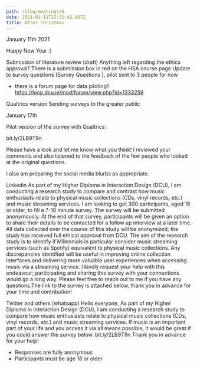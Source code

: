 ```yaml
---
path: /blog/meetings/6
date: 2021-01-11T22:31:42.607Z
title: After Christmas
---
```


January 11th 2021

Happy New Year :)

Submission of literature review (draft)
Anything left regarding the ethics approval? There is a submission box in red on the HSA course page
Update to survey questions (Survey Questions ), pilot sent to 3 people for now 
- there is a forum page for data piloting?
https://loop.dcu.ie/mod/forum/view.php?id=1333259

Qualtrics version
Sending surveys to the greater public

January 17th

Pilot version of the survey with Qualtrics: 

bit.ly/2LB9T9n

Please have a look and let me know what you think!
I reviewed your comments and also listened to the feedback of the few people who looked at the original questions.

I also am preparing the social media blurbs as appropriate.

Linkedin
As part of my Higher Diploma in Interaction Design (DCU), I am conducting a research study to compare and contrast how music enthusiasts relate to physical music collections (CDs, vinyl records, etc.) and music streaming services. 
I am looking to get 300 participants, aged 18 or older, to fill a 7-10 minute survey. The survey will be submitted anonymously. At the end of that survey, participants will be given an option to share their details to be contacted for a follow up interview at a later time. 
All data collected over the course of this study will be anonymized; the study has received full ethical approval from DCU. The aim of the research study is to identify if Millennials in particular consider music streaming services (such as Spotify) equivalent to physical music collections. Any discrepancies identified will be useful in improving online collection interfaces and delivering more valuable user experiences when accessing music via a streaming service.
I kindly request your help with this endeavour; participating and sharing this survey with your connections would go a long way. Please feel free to reach out to me if you have any questions.The link to the survey is attached below, thank you in advance for your time and contribution!

Twitter and others (whatsapp)
Hello everyone,
As part of my Higher Diploma in Interaction Design (DCU), I am conducting a research study to compare how music enthusiasts relate to physical music collections (CDs, vinyl records, etc.) and music streaming services. 
If music is an important part of your life and you access it via all means possible, it would be great if you could answer the survey below.
bit.ly/2LB9T9n
Thank you in advance for your help!
* Responses are fully anonymous
* Participants must be age 18 or older